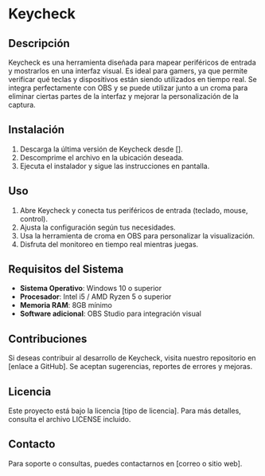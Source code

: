 # Keycheck

## Descripción
Keycheck es una herramienta diseñada para mapear periféricos de entrada y mostrarlos en una interfaz visual. Es ideal para gamers, ya que permite verificar qué teclas y dispositivos están siendo utilizados en tiempo real. Se integra perfectamente con OBS y se puede utilizar junto a un croma para eliminar ciertas partes de la interfaz y mejorar la personalización de la captura.

## Instalación
1. Descarga la última versión de Keycheck desde [].
2. Descomprime el archivo en la ubicación deseada.
3. Ejecuta el instalador y sigue las instrucciones en pantalla.

## Uso
1. Abre Keycheck y conecta tus periféricos de entrada (teclado, mouse, control).
2. Ajusta la configuración según tus necesidades.
3. Usa la herramienta de croma en OBS para personalizar la visualización.
4. Disfruta del monitoreo en tiempo real mientras juegas.

## Requisitos del Sistema
- **Sistema Operativo**: Windows 10 o superior
- **Procesador**: Intel i5 / AMD Ryzen 5 o superior
- **Memoria RAM**: 8GB mínimo
- **Software adicional**: OBS Studio para integración visual

## Contribuciones
Si deseas contribuir al desarrollo de Keycheck, visita nuestro repositorio en [enlace a GitHub]. Se aceptan sugerencias, reportes de errores y mejoras.

## Licencia
Este proyecto está bajo la licencia [tipo de licencia]. Para más detalles, consulta el archivo LICENSE incluido.

## Contacto
Para soporte o consultas, puedes contactarnos en [correo o sitio web].

